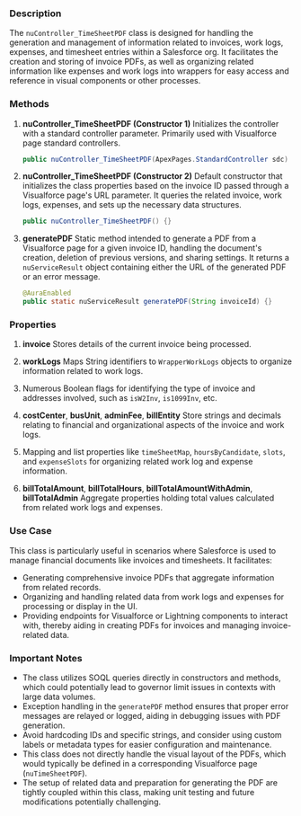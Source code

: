 ### Description

The `nuController_TimeSheetPDF` class is designed for handling the generation and management of information related to invoices, work logs, expenses, and timesheet entries within a Salesforce org. It facilitates the creation and storing of invoice PDFs, as well as organizing related information like expenses and work logs into wrappers for easy access and reference in visual components or other processes.

### Methods

1. **nuController_TimeSheetPDF (Constructor 1)**
   Initializes the controller with a standard controller parameter. Primarily used with Visualforce page standard controllers.

   ```java
   public nuController_TimeSheetPDF(ApexPages.StandardController sdc) {}
   ```

2. **nuController_TimeSheetPDF (Constructor 2)**
   Default constructor that initializes the class properties based on the invoice ID passed through a Visualforce page's URL parameter. It queries the related invoice, work logs, expenses, and sets up the necessary data structures.
   
   ```java
   public nuController_TimeSheetPDF() {}
   ```

3. **generatePDF**
   Static method intended to generate a PDF from a Visualforce page for a given invoice ID, handling the document's creation, deletion of previous versions, and sharing settings. It returns a `nuServiceResult` object containing either the URL of the generated PDF or an error message.

   ```java
   @AuraEnabled
   public static nuServiceResult generatePDF(String invoiceId) {}
   ```

### Properties

1. **invoice**
   Stores details of the current invoice being processed.

2. **workLogs**
   Maps String identifiers to `WrapperWorkLogs` objects to organize information related to work logs.

3. Numerous Boolean flags for identifying the type of invoice and addresses involved, such as `isW2Inv`, `is1099Inv`, etc.

4. **costCenter**, **busUnit**, **adminFee**, **billEntity**
   Store strings and decimals relating to financial and organizational aspects of the invoice and work logs.

5. Mapping and list properties like `timeSheetMap`, `hoursByCandidate`, `slots`, and `expenseSlots` for organizing related work log and expense information.

6. **billTotalAmount**, **billTotalHours**, **billTotalAmountWithAdmin**, **billTotalAdmin**
   Aggregate properties holding total values calculated from related work logs and expenses.

### Use Case

This class is particularly useful in scenarios where Salesforce is used to manage financial documents like invoices and timesheets. It facilitates:
- Generating comprehensive invoice PDFs that aggregate information from related records.
- Organizing and handling related data from work logs and expenses for processing or display in the UI.
- Providing endpoints for Visualforce or Lightning components to interact with, thereby aiding in creating PDFs for invoices and managing invoice-related data.

### Important Notes

- The class utilizes SOQL queries directly in constructors and methods, which could potentially lead to governor limit issues in contexts with large data volumes.
- Exception handling in the `generatePDF` method ensures that proper error messages are relayed or logged, aiding in debugging issues with PDF generation.
- Avoid hardcoding IDs and specific strings, and consider using custom labels or metadata types for easier configuration and maintenance.
- This class does not directly handle the visual layout of the PDFs, which would typically be defined in a corresponding Visualforce page (`nuTimeSheetPDF`).
- The setup of related data and preparation for generating the PDF are tightly coupled within this class, making unit testing and future modifications potentially challenging.